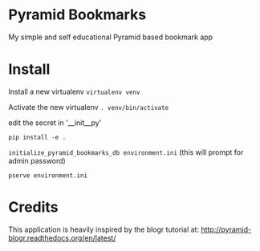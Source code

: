 Pyramid Bookmarks
=================

My simple and self educational Pyramid based bookmark app

Install
=======

Install a new virtualenv `virtualenv venv`

Activate the new virtualenv `. venv/bin/activate`

edit the secret in '__init__py'

`pip install -e .`

`initialize_pyramid_bookmarks_db environment.ini` (this will prompt for admin password)

`pserve environment.ini`



Credits
====
This application is heavily inspired by the blogr tutorial at: http://pyramid-blogr.readthedocs.org/en/latest/

